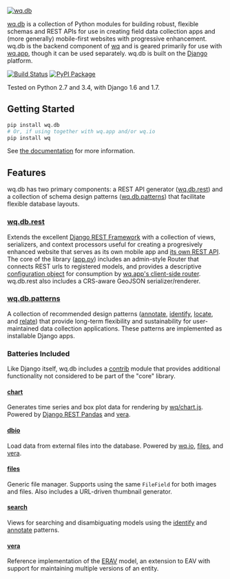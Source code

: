 [![wq.db](https://raw.github.com/wq/wq/master/images/256/wq.db.png)](http://wq.io/wq.db)
  
[wq.db](http://wq.io/wq.db) is a collection of Python modules for building robust, flexible schemas and REST APIs for use in creating field data collection apps and (more generally) mobile-first websites with progressive enhancement.  wq.db is the backend component of [wq] and is geared primarily for use with [wq.app], though it can be used separately.  wq.db is built on the [Django] platform.

[![Build Status](https://travis-ci.org/wq/wq.db.png?branch=master)](https://travis-ci.org/wq/wq.db)
[![PyPI Package](https://pypip.in/version/wq.db/badge.png)](https://pypi.python.org/pypi/wq.db)

Tested on Python 2.7 and 3.4, with Django 1.6 and 1.7.

## Getting Started

```bash
pip install wq.db
# Or, if using together with wq.app and/or wq.io
pip install wq
```

See [the documentation] for more information.

## Features

wq.db has two primary components: a REST API generator ([wq.db.rest]) and a collection of schema design patterns ([wq.db.patterns]) that facilitate flexible database layouts.

### [wq.db.rest]
Extends the excellent [Django REST Framework] with a collection of views, serializers, and context processors useful for creating a progresively enhanced website that serves as its own mobile app and [its own REST API].  The core of the library ([app.py]) includes an admin-style Router that connects REST urls to registered models, and provides a descriptive [configuration object] for consumption by [wq.app's client-side router].  wq.db.rest also includes a CRS-aware GeoJSON serializer/renderer.

### [wq.db.patterns]
A collection of recommended design patterns ([annotate], [identify], [locate], and [relate]) that provide long-term flexibility and sustainability for user-maintained data collection applications.  These patterns are implemented as installable Django apps.

### Batteries Included
Like Django itself, wq.db includes a [contrib] module that provides additional functionality not considered to be part of the "core" library.

#### [chart]
Generates time series and box plot data for rendering by [wq/chart.js].  Powered by [Django REST Pandas] and [vera].

#### [dbio]
Load data from external files into the database. Powered by [wq.io], [files], and [vera].

#### [files]
Generic file manager.  Supports using the same `FileField` for both images and files.  Also includes a URL-driven thumbnail generator.

#### [search]
Views for searching and disambiguating models using the [identify] and [annotate] patterns.

#### [vera]
Reference implementation of the [ERAV] model, an extension to EAV with support for maintaining multiple versions of an entity.

[wq]: http://wq.io
[Django]: https://www.djangoproject.com/
[the documentation]: http://wq.io/docs/
[wq.db.rest]: http://wq.io/docs/about-rest
[wq.app]: http://wq.io/wq.app
[its own REST API]: http://wq.io/docs/website-rest-api
[wq.app's client-side router]: http://wq.io/docs/app-js
[wq.db.patterns]: http://wq.io/docs/about-patterns
[Django REST Framework]: http://django-rest-framework.org
[app.py]: http://wq.io/docs/app.py
[configuration object]: http://wq.io/docs/config
[annotate]: http://wq.io/docs/annotate
[identify]: http://wq.io/docs/identify
[locate]: http://wq.io/docs/locate
[relate]: http://wq.io/docs/relate
[contrib]: http://wq.io/docs/?section=contrib
[chart]: http://wq.io/docs/chart
[wq/chart.js]: http://wq.io/docs/chart-js
[Django REST Pandas]: https://github.com/wq/django-rest-pandas
[dbio]: http://wq.io/docs/dbio
[wq.io]: http://wq.io/wq.io
[search]: http://wq.io/docs/search
[files]: http://wq.io/docs/files
[vera]: http://wq.io/vera
[ERAV]: http://wq.io/docs/erav
